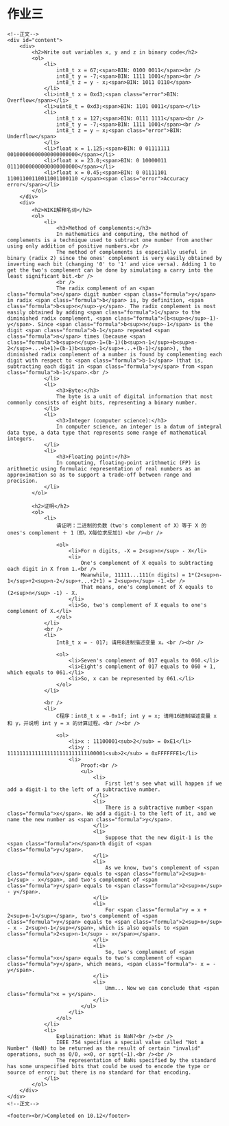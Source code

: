 
<html lang="en">

<head>
	<meta charset="utf-8" />
	<title>作业3</title>
	<link type="text/css" href="hw.css" rel="stylesheet" media="screen" />
</head>

<body>
	<div id="banner"> <!--顶上的深色标语-->
		<h1>作业三</h1>
	</div>

	<!--正文-->
	<div id="content">
		<div>
			<h2>Write out variables x, y and z in binary code</h2>
			<ol>
				<li>
					int8_t x = 67;<span>BIN: 0100 0011</span><br />
					int8_t y = -7;<span>BIN: 1111 1001</span><br />
					int8_t z = y - x;<span>BIN: 1011 0110</span>
				</li>
				<li>int8_t x = 0xd3;<span class="error">BIN: Overflow</span></li>
				<li>uint8_t = 0xd3;<span>BIN: 1101 0011</span></li>
				<li>
					int8_t x = 127;<span>BIN: 0111 1111</span><br />
					int8_t y = -7;<span>BIN: 1111 1001</span><br />
					int8_t z = y – x;<span class="error">BIN: Underflow</span>
				</li>
				<li>float x = 1.125;<span>BIN: 0 01111111 00100000000000000000000</span></li>
				<li>float x = 23.0;<span>BIN: 0 10000011 01110000000000000000000</span></li>
				<li>float x = 0.45;<span>BIN: 0 01111101 11001100110011001100110 </span><span class="error">Accuracy error</span></li>
			</ol>
		</div>
		<div>
			<h2>WIKI解释名词</h2>
			<ol>
				<li>
					<h3>Method of complements:</h3>
					In mathematics and computing, the method of complements is a technique used to subtract one number from another using only addition of positive numbers.<br />
					The method of complements is especially useful in binary (radix 2) since the ones' complement is very easily obtained by inverting each bit (changing '0' to '1' and vice versa). Adding 1 to get the two's complement can be done by simulating a carry into the least significant bit.<br />
					<br />
					The radix complement of an <span class="formula">n</span> digit number <span class="formula">y</span> in radix <span class="formula">b</span> is, by definition, <span class="formula">b<sup>n</sup>-y</span>. The radix complement is most easily obtained by adding <span class="formula">1</span> to the diminished radix complement, <span class="formula">(b<sup>n</sup>-1)-y</span>. Since <span class="formula">b<sup>n</sup>-1</span> is the digit <span class="formula">b-1</span> repeated <span class="formula">n</span> times (because <span class="formula">b<sup>n</sup>-1=(b-1)(b<sup>n-1</sup>+b<sup>n-2</sup>+...+b+1)=(b-1)b<sup>n-1</sup>+...+(b-1)</span>), the diminished radix complement of a number is found by complementing each digit with respect to <span class="formula">b-1</span> (that is, subtracting each digit in <span class="formula">y</span> from <span class="formula">b-1</span>.<br />
				</li>
				<li>
					<h3>Byte:</h3>
					The byte is a unit of digital information that most commonly consists of eight bits, representing a binary number.
				</li>
				<li>
					<h3>Integer (computer science):</h3>
					In computer science, an integer is a datum of integral data type, a data type that represents some range of mathematical integers.
				</li>
				<li>
					<h3>Floating point:</h3>
					In computing, floating-point arithmetic (FP) is arithmetic using formulaic representation of real numbers as an approximation so as to support a trade-off between range and precision.
				</li>
			</ol>

			<h2>证明</h2>
			<ol>
				<li>
					请证明：二进制的负数（two's complement of X）等于 X 的 ones's complement ＋ 1（即，X每位求反加1）<br /><br />					
					
					<ol>
						<li>For n digits, -X = 2<sup>n</sup> - X</li>
						<li>
							One's complement of X equals to subtracting each digit in X from 1.<br />
							Meanwhile, 11111...111(n digits) = 1*(2<sup>n-1</sup>+2<sup>n-2</sup>+...+2+1) = 2<sup>n</sup> -1.<br />
							That means, one's complement of X equals to (2<sup>n</sup> -1) - X.
						</li>
						<li>So, two's complement of X equals to one's complement of X.</li>
					</ol>
				</li>
				<br />
				<li>
					Int8_t x = - 017; 请用8进制描述变量 x。<br /><br />
					
					<ol>
						<li>Seven's complement of 017 equals to 060.</li>
						<li>Eight's complement of 017 equals to 060 + 1, which equals to 061.</li>
						<li>So, x can be represented by 061.</li>
					</ol>
				</li>

				<br />
				<li>
					C程序：int8_t x = -0x1f; int y = x; 请用16进制描述变量 x 和 y，并说明 int y = x 的计算过程。<br /><br />
					
					<ol>
						<li>x : 11100001<sub>2</sub> = 0xE1</li>
						<li>y : 11111111111111111111111111100001<sub>2</sub> = 0xFFFFFFE1</li>
						<li>
							Proof:<br />
							<ul>
								<li>
									First let's see what will happen if we add a digit-1 to the left of a subtractive number.
								</li>
								<li>
									There is a subtractive number <span class="formula">x</span>. We add a digit-1 to the left of it, and we name the new number as <span class="formula">y</span>.
								</li>
								<li>
									Suppose that the new digit-1 is the <span class="formula">n</span>th digit of <span class="formula">y</span>.
								</li>
								<li>
									As we know, two's complement of <span class="formula">x</span> equals to <span class="formula">2<sup>n-1</sup> - x</span>, and two's complement of <span class="formula">y</span> equals to <span class="formula">2<sup>n</sup> - y</span>.
								</li>
								<li>
									For <span class="formula">y = x + 2<sup>n-1</sup></span>, two's complement of <span class="formula">y</span> equals to <span class="formula">2<sup>n</sup> - x - 2<sup>n-1</sup></span>, which is also equals to <span class="formula">2<sup>n-1</sup> - x</span></span>.
								</li>
								<li>
									So, two's complement of <span class="formula">x</span> equals to two's complement of <span class="formula">y</span>, which means, <span class="formula">- x = - y</span>.
								</li>
								<li>
									Umm... Now we can conclude that <span class="formula">x = y</span>.
								</li>
							</ul>
						</li>
					</ol>
				</li>
				<li>
					Explaination: What is NaN?<br /><br />
					IEEE 754 specifies a special value called "Not a Number" (NaN) to be returned as the result of certain "invalid" operations, such as 0/0, ∞×0, or sqrt(−1).<br /><br />
					The representation of NaNs specified by the standard has some unspecified bits that could be used to encode the type or source of error; but there is no standard for that encoding.
				</li>
			</ol>
		</div>
	</div>
	<!--正文-->

	<footer><br/>Completed on 10.12</footer>
</body>
</html>

